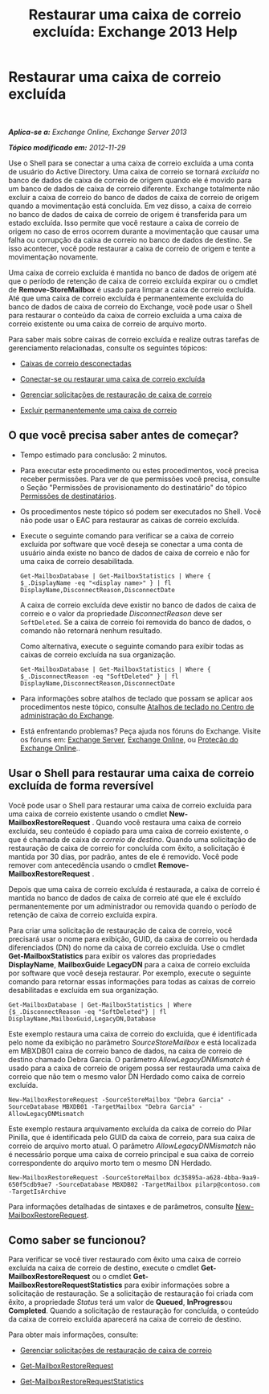 ﻿---
title: 'Restaurar uma caixa de correio excluída: Exchange 2013 Help'
TOCTitle: Restaurar uma caixa de correio excluída
ms:assetid: 4f3f5ce4-9d12-4ed8-9f70-d8a6aa8a1b2e
ms:mtpsurl: https://technet.microsoft.com/pt-br/library/JJ863435(v=EXCHG.150)
ms:contentKeyID: 50556186
ms.date: 05/22/2018
mtps_version: v=EXCHG.150
ms.translationtype: MT
---

# Restaurar uma caixa de correio excluída

 

_**Aplica-se a:** Exchange Online, Exchange Server 2013_

_**Tópico modificado em:** 2012-11-29_

Use o Shell para se conectar a uma caixa de correio excluída a uma conta de usuário do Active Directory. Uma caixa de correio se tornará *excluída* no banco de dados de caixa de correio de origem quando ele é movido para um banco de dados de caixa de correio diferente. Exchange totalmente não excluir a caixa de correio do banco de dados de caixa de correio de origem quando a movimentação está concluída. Em vez disso, a caixa de correio no banco de dados de caixa de correio de origem é transferida para um estado excluída. Isso permite que você restaure a caixa de correio de origem no caso de erros ocorrem durante a movimentação que causar uma falha ou corrupção da caixa de correio no banco de dados de destino. Se isso acontecer, você pode restaurar a caixa de correio de origem e tente a movimentação novamente.

Uma caixa de correio excluída é mantida no banco de dados de origem até que o período de retenção de caixa de correio excluída expirar ou o cmdlet de **Remove-StoreMailbox** é usado para limpar a caixa de correio excluída. Até que uma caixa de correio excluída é permanentemente excluída do banco de dados de caixa de correio do Exchange, você pode usar o Shell para restaurar o conteúdo da caixa de correio excluída a uma caixa de correio existente ou uma caixa de correio de arquivo morto.

Para saber mais sobre caixas de correio excluída e realize outras tarefas de gerenciamento relacionadas, consulte os seguintes tópicos:

  - [Caixas de correio desconectadas](disconnected-mailboxes-exchange-2013-help.md)

  - [Conectar-se ou restaurar uma caixa de correio excluída](connect-or-restore-a-deleted-mailbox-exchange-2013-help.md)

  - [Gerenciar solicitações de restauração de caixa de correio](manage-mailbox-restore-requests-exchange-2013-help.md)

  - [Excluir permanentemente uma caixa de correio](permanently-delete-a-mailbox-exchange-2013-help.md)

## O que você precisa saber antes de começar?

  - Tempo estimado para conclusão: 2 minutos.

  - Para executar este procedimento ou estes procedimentos, você precisa receber permissões. Para ver de que permissões você precisa, consulte o Seção "Permissões de provisionamento do destinatário" do tópico [Permissões de destinatários](recipients-permissions-exchange-2013-help.md).

  - Os procedimentos neste tópico só podem ser executados no Shell. Você não pode usar o EAC para restaurar as caixas de correio excluída.

  - Execute o seguinte comando para verificar se a caixa de correio excluída por software que você deseja se conectar a uma conta de usuário ainda existe no banco de dados de caixa de correio e não for uma caixa de correio desabilitada.
    
        Get-MailboxDatabase | Get-MailboxStatistics | Where { $_.DisplayName -eq "<display name>" } | fl DisplayName,DisconnectReason,DisconnectDate
    
    A caixa de correio excluída deve existir no banco de dados de caixa de correio e o valor da propriedade *DisconnectReason* deve ser `SoftDeleted`. Se a caixa de correio foi removida do banco de dados, o comando não retornará nenhum resultado.
    
    Como alternativa, execute o seguinte comando para exibir todas as caixas de correio excluída na sua organização.
    
        Get-MailboxDatabase | Get-MailboxStatistics | Where { $_.DisconnectReason -eq "SoftDeleted" } | fl DisplayName,DisconnectReason,DisconnectDate

  - Para informações sobre atalhos de teclado que possam se aplicar aos procedimentos neste tópico, consulte [Atalhos de teclado no Centro de administração do Exchange](keyboard-shortcuts-in-the-exchange-admin-center-exchange-online-protection-help.md).

  - Está enfrentando problemas? Peça ajuda nos fóruns do Exchange. Visite os fóruns em: [Exchange Server](https://go.microsoft.com/fwlink/p/?linkid=60612), [Exchange Online](https://go.microsoft.com/fwlink/p/?linkid=267542), ou [Proteção do Exchange Online](https://go.microsoft.com/fwlink/p/?linkid=285351)..

## Usar o Shell para restaurar uma caixa de correio excluída de forma reversível

Você pode usar o Shell para restaurar uma caixa de correio excluída para uma caixa de correio existente usando o cmdlet **New-MailboxRestoreRequest** . Quando você restaura uma caixa de correio excluída, seu conteúdo é copiado para uma caixa de correio existente, o que é chamada de caixa de *correio de destino*. Quando uma solicitação de restauração de caixa de correio for concluída com êxito, a solicitação é mantida por 30 dias, por padrão, antes de ele é removido. Você pode remover com antecedência usando o cmdlet **Remove-MailboxRestoreRequest** .

Depois que uma caixa de correio excluída é restaurada, a caixa de correio é mantida no banco de dados de caixa de correio até que ele é excluído permanentemente por um administrador ou removida quando o período de retenção de caixa de correio excluída expira.

Para criar uma solicitação de restauração de caixa de correio, você precisará usar o nome para exibição, GUID, da caixa de correio ou herdada diferenciados (DN) do nome da caixa de correio excluída. Use o cmdlet **Get-MailboxStatistics** para exibir os valores das propriedades **DisplayName**, **MailboxGuid**e **LegacyDN** para a caixa de correio excluída por software que você deseja restaurar. Por exemplo, execute o seguinte comando para retornar essas informações para todas as caixas de correio desabilitadas e excluída em sua organização.

    Get-MailboxDatabase | Get-MailboxStatistics | Where {$_.DisconnectReason -eq "SoftDeleted"} | fl DisplayName,MailboxGuid,LegacyDN,Database

Este exemplo restaura uma caixa de correio do excluída, que é identificada pelo nome da exibição no parâmetro *SourceStoreMailbox* e está localizada em MBXDB01 caixa de correio banco de dados, na caixa de correio de destino chamado Debra Garcia. O parâmetro *AllowLegacyDNMismatch* é usado para a caixa de correio de origem possa ser restaurada uma caixa de correio que não tem o mesmo valor DN Herdado como caixa de correio excluída.

    New-MailboxRestoreRequest -SourceStoreMailbox "Debra Garcia" -SourceDatabase MBXDB01 -TargetMailbox "Debra Garcia" -AllowLegacyDNMismatch

Este exemplo restaura arquivamento excluída da caixa de correio do Pilar Pinilla, que é identificada pelo GUID da caixa de correio, para sua caixa de correio de arquivo morto atual. O parâmetro *AllowLegacyDNMismatch* não é necessário porque uma caixa de correio principal e sua caixa de correio correspondente do arquivo morto tem o mesmo DN Herdado.

    New-MailboxRestoreRequest -SourceStoreMailbox dc35895a-a628-4bba-9aa9-650f5cdb9ae7 -SourceDatabase MBXDB02 -TargetMailbox pilarp@contoso.com -TargetIsArchive

Para informações detalhadas de sintaxes e de parâmetros, consulte [New-MailboxRestoreRequest](https://technet.microsoft.com/pt-br/library/ff829875\(v=exchg.150\)).

## Como saber se funcionou?

Para verificar se você tiver restaurado com êxito uma caixa de correio excluída na caixa de correio de destino, execute o cmdlet **Get-MailboxRestoreRequest** ou o cmdlet **Get-MailboxRestoreRequestStatistics** para exibir informações sobre a solicitação de restauração. Se a solicitação de restauração foi criada com êxito, a propriedade *Status* terá um valor de **Queued**, **InProgress**ou **Completed**. Quando a solicitação de restauração for concluída, o conteúdo da caixa de correio excluída aparecerá na caixa de correio de destino.

Para obter mais informações, consulte:

  - [Gerenciar solicitações de restauração de caixa de correio](manage-mailbox-restore-requests-exchange-2013-help.md)

  - [Get-MailboxRestoreRequest](https://technet.microsoft.com/pt-br/library/ff829907\(v=exchg.150\))

  - [Get-MailboxRestoreRequestStatistics](https://technet.microsoft.com/pt-br/library/ff829912\(v=exchg.150\))

